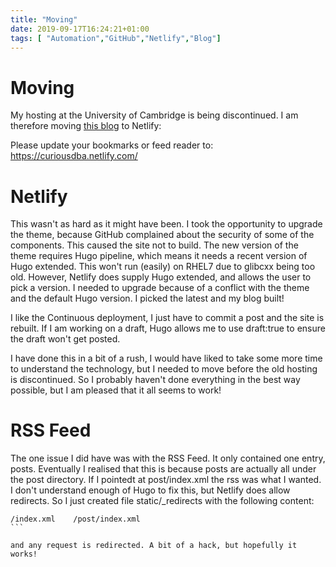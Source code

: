```yaml
---
title: "Moving"
date: 2019-09-17T16:24:21+01:00
tags: [ "Automation","GitHub","Netlify","Blog"]
---
```


# Moving

My hosting at the University of Cambridge is being discontinued. I am therefore moving [this blog](https://curiousdba.netlify.com/) to Netlify:


Please update your bookmarks or feed reader to: https://curiousdba.netlify.com/

# Netlify
This wasn't as hard as it might have been. I took the opportunity to upgrade the theme, because GitHub complained about the security of
some of the components. This caused the site not to build. The new version of the theme requires Hugo pipeline, which means it needs a recent version of 
Hugo extended. This won't run (easily) on RHEL7 due to glibcxx being too old. However, Netlify does supply Hugo extended, and allows the user
to pick a version. I needed to upgrade because of a conflict with the theme and the default Hugo version. I picked the latest and my
blog built!

I like the Continuous deployment, I just have to commit a post and the site is rebuilt. If I am working on a draft, Hugo allows me to
use draft:true to ensure the draft won't get posted.

I have done this in a bit of a rush, I would have liked to take some more time to understand the technology, but I needed to move before the
old hosting is discontinued. So I probably haven't done everything in the best way possible, but I am pleased that it all seems to work!

# RSS Feed

The one issue I did have was with the RSS Feed. It only contained one entry, posts. Eventually I realised that this is because posts
are actually all under the post directory. If I pointedt at post/index.xml the rss was what I wanted. I don't understand enough of 
Hugo to fix this, but Netlify does allow redirects. So I just created file static/_redirects with the following content:

```
/index.xml    /post/index.xml                                                                                                                                                                        ```

and any request is redirected. A bit of a hack, but hopefully it works!


